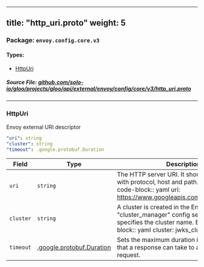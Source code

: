 
---
title: "http_uri.proto"
weight: 5
---

<!-- Code generated by solo-kit. DO NOT EDIT. -->


### Package: `envoy.config.core.v3` 
#### Types:


- [HttpUri](#httpuri)
  



##### Source File: [github.com/solo-io/gloo/projects/gloo/api/external/envoy/config/core/v3/http_uri.proto](https://github.com/solo-io/gloo/blob/master/projects/gloo/api/external/envoy/config/core/v3/http_uri.proto)





---
### HttpUri

 
Envoy external URI descriptor

```yaml
"uri": string
"cluster": string
"timeout": .google.protobuf.Duration

```

| Field | Type | Description |
| ----- | ---- | ----------- | 
| `uri` | `string` | The HTTP server URI. It should be a full FQDN with protocol, host and path. Example: .. code-block:: yaml uri: https://www.googleapis.com/oauth2/v1/certs. |
| `cluster` | `string` | A cluster is created in the Envoy "cluster_manager" config section. This field specifies the cluster name. Example: .. code-block:: yaml cluster: jwks_cluster. |
| `timeout` | [.google.protobuf.Duration](https://developers.google.com/protocol-buffers/docs/reference/csharp/class/google/protobuf/well-known-types/duration) | Sets the maximum duration in milliseconds that a response can take to arrive upon request. |





<!-- Start of HubSpot Embed Code -->
<script type="text/javascript" id="hs-script-loader" async defer src="//js.hs-scripts.com/5130874.js"></script>
<!-- End of HubSpot Embed Code -->
